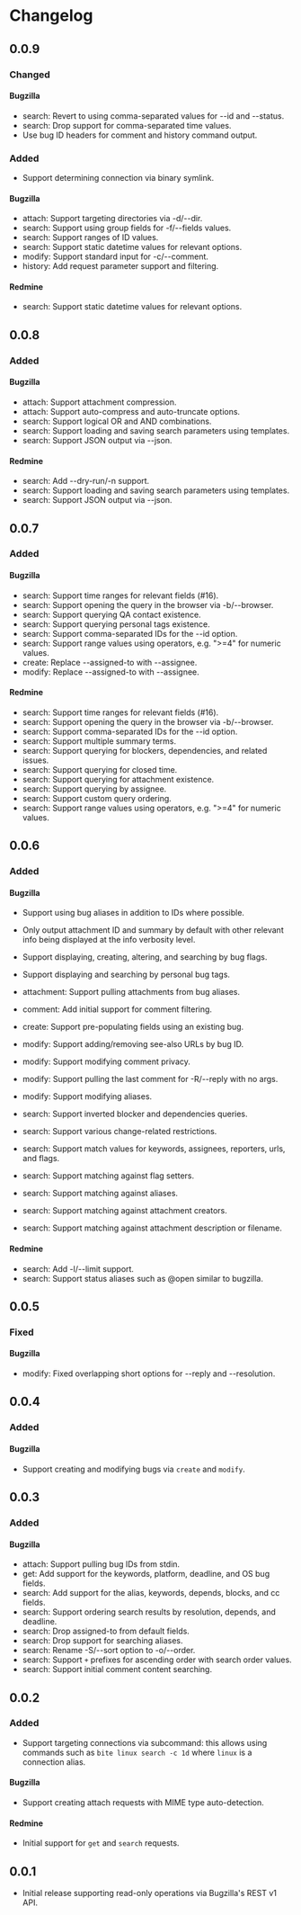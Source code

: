 # Changelog

## 0.0.9

### Changed

#### Bugzilla
- search: Revert to using comma-separated values for --id and --status.
- search: Drop support for comma-separated time values.
- Use bug ID headers for comment and history command output.

### Added

- Support determining connection via binary symlink.

#### Bugzilla
- attach: Support targeting directories via -d/--dir.
- search: Support using group fields for -f/--fields values.
- search: Support ranges of ID values.
- search: Support static datetime values for relevant options.
- modify: Support standard input for -c/--comment.
- history: Add request parameter support and filtering.

#### Redmine
- search: Support static datetime values for relevant options.

## 0.0.8

### Added

#### Bugzilla
- attach: Support attachment compression.
- attach: Support auto-compress and auto-truncate options.
- search: Support logical OR and AND combinations.
- search: Support loading and saving search parameters using templates.
- search: Support JSON output via --json.

#### Redmine
- search: Add --dry-run/-n support.
- search: Support loading and saving search parameters using templates.
- search: Support JSON output via --json.

## 0.0.7

### Added

#### Bugzilla
- search: Support time ranges for relevant fields (#16).
- search: Support opening the query in the browser via -b/--browser.
- search: Support querying QA contact existence.
- search: Support querying personal tags existence.
- search: Support comma-separated IDs for the --id option.
- search: Support range values using operators, e.g. ">=4" for numeric values.
- create: Replace --assigned-to with --assignee.
- modify: Replace --assigned-to with --assignee.

#### Redmine
- search: Support time ranges for relevant fields (#16).
- search: Support opening the query in the browser via -b/--browser.
- search: Support comma-separated IDs for the --id option.
- search: Support multiple summary terms.
- search: Support querying for blockers, dependencies, and related issues.
- search: Support querying for closed time.
- search: Support querying for attachment existence.
- search: Support querying by assignee.
- search: Support custom query ordering.
- search: Support range values using operators, e.g. ">=4" for numeric values.

## 0.0.6

### Added

#### Bugzilla
- Support using bug aliases in addition to IDs where possible.
- Only output attachment ID and summary by default with other relevant info
  being displayed at the info verbosity level.
- Support displaying, creating, altering, and searching by bug flags.
- Support displaying and searching by personal bug tags.

- attachment: Support pulling attachments from bug aliases.
- comment: Add initial support for comment filtering.
- create: Support pre-populating fields using an existing bug.
- modify: Support adding/removing see-also URLs by bug ID.
- modify: Support modifying comment privacy.
- modify: Support pulling the last comment for -R/--reply with no args.
- modify: Support modifying aliases.
- search: Support inverted blocker and dependencies queries.
- search: Support various change-related restrictions.
- search: Support match values for keywords, assignees, reporters, urls, and flags.
- search: Support matching against flag setters.
- search: Support matching against aliases.
- search: Support matching against attachment creators.
- search: Support matching against attachment description or filename.

#### Redmine
- search: Add -l/--limit support.
- search: Support status aliases such as @open similar to bugzilla.

## 0.0.5

### Fixed

#### Bugzilla
- modify: Fixed overlapping short options for --reply and --resolution.

## 0.0.4

### Added

#### Bugzilla
- Support creating and modifying bugs via `create` and `modify`.

## 0.0.3

### Added

#### Bugzilla
- attach: Support pulling bug IDs from stdin.
- get: Add support for the keywords, platform, deadline, and OS bug fields.
- search: Add support for the alias, keywords, depends, blocks, and cc fields.
- search: Support ordering search results by resolution, depends, and deadline.
- search: Drop assigned-to from default fields.
- search: Drop support for searching aliases.
- search: Rename -S/--sort option to -o/--order.
- search: Support `+` prefixes for ascending order with search order values.
- search: Support initial comment content searching.

## 0.0.2

### Added

- Support targeting connections via subcommand: this allows using commands such
  as `bite linux search -c 1d` where `linux` is a connection alias.

#### Bugzilla
- Support creating attach requests with MIME type auto-detection.

#### Redmine
- Initial support for `get` and `search` requests.

## 0.0.1

- Initial release supporting read-only operations via Bugzilla's REST v1 API.
